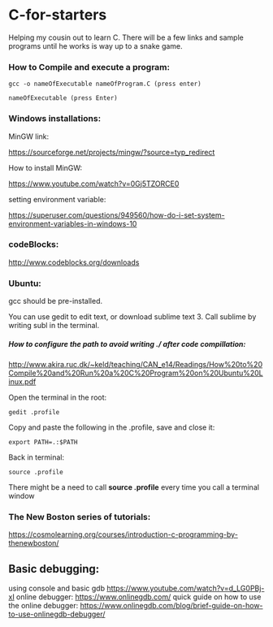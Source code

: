 # C-for-starters
Helping my cousin out to learn C. There will be a few links and sample programs until he works is way up to a snake game.

### How to Compile and execute a program: 

    gcc -o nameOfExecutable nameOfProgram.C (press enter)

    nameOfExecutable (press Enter)


### Windows installations:

MinGW link: 
  
  https://sourceforge.net/projects/mingw/?source=typ_redirect

How to install MinGW: 
  
  https://www.youtube.com/watch?v=0Gj5TZORCE0

setting environment variable: 
  
  https://superuser.com/questions/949560/how-do-i-set-system-environment-variables-in-windows-10



### codeBlocks:


http://www.codeblocks.org/downloads



### Ubuntu:

gcc should be pre-installed.

You can use gedit to edit text, or download sublime text 3. Call sublime by writing subl in the terminal.

##### How to configure the path to avoid writing ./ after code compillation:


http://www.akira.ruc.dk/~keld/teaching/CAN_e14/Readings/How%20to%20Compile%20and%20Run%20a%20C%20Program%20on%20Ubuntu%20Linux.pdf


Open the terminal in the root:

    gedit .profile


Copy and paste the following in the .profile, save and close it:

    export PATH=.:$PATH


Back in terminal:

    source .profile
    
    
There might be a need to call __source .profile__ every time  you call a terminal window



### The New Boston series of tutorials:


https://cosmolearning.org/courses/introduction-c-programming-by-thenewboston/



## Basic debugging:

using console and basic gdb https://www.youtube.com/watch?v=d_LG0PBj-xI
online debugger: https://www.onlinegdb.com/
quick guide on how to use the online debugger: https://www.onlinegdb.com/blog/brief-guide-on-how-to-use-onlinegdb-debugger/
